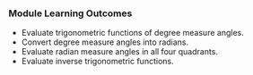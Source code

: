 ### Module Learning Outcomes

- Evaluate trigonometric functions of degree measure angles.
- Convert degree measure angles into radians.
- Evaluate radian measure angles in all four quadrants.
- Evaluate inverse trigonometric functions.